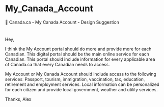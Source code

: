 # My_Canada_Account
🍁 Canada.ca - My Canada Account - Design Suggestion
#

Hey,

I think the My Account portal should do more and provide more for each Canadian. This digital portal should be the main online service for each Canadian. This portal should include information for every applicable area of Canada.ca that every Canadian needs to access.

My Account or My Canada Account should include access to the following services: Passport, tourism, immigration, vaccination, tax, education, retirement and employment services. Local information can be personalized for each citizen and provide local government, weather and utility services.

Thanks,
Alex

#
